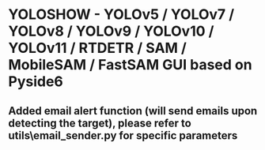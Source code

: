 # YOLOSHOW -  YOLOv5 / YOLOv7 / YOLOv8 / YOLOv9 / YOLOv10 / YOLOv11 / RTDETR / SAM / MobileSAM / FastSAM GUI based on Pyside6
## Added email alert function (will send emails upon detecting the target), please refer to utils\email_sender.py for specific parameters
